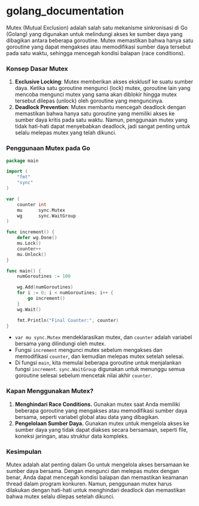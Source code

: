 # golang\_documentation

Mutex (Mutual Exclusion) adalah salah satu mekanisme sinkronisasi di Go (Golang) yang digunakan untuk melindungi akses ke sumber daya yang dibagikan antara beberapa goroutine. Mutex memastikan bahwa hanya satu goroutine yang dapat mengakses atau memodifikasi sumber daya tersebut pada satu waktu, sehingga mencegah kondisi balapan (race conditions).

### Konsep Dasar Mutex

1. **Exclusive Locking**: Mutex memberikan akses eksklusif ke suatu sumber daya. Ketika satu goroutine mengunci (lock) mutex, goroutine lain yang mencoba mengunci mutex yang sama akan diblokir hingga mutex tersebut dilepas (unlock) oleh goroutine yang menguncinya.
2. **Deadlock Prevention**: Mutex membantu mencegah deadlock dengan memastikan bahwa hanya satu goroutine yang memiliki akses ke sumber daya kritis pada satu waktu. Namun, penggunaan mutex yang tidak hati-hati dapat menyebabkan deadlock, jadi sangat penting untuk selalu melepas mutex yang telah dikunci.

### Penggunaan Mutex pada Go

```go
package main

import (
	"fmt"
	"sync"
)

var (
	counter int
	mu      sync.Mutex
	wg      sync.WaitGroup
)

func increment() {
	defer wg.Done()
	mu.Lock()
	counter++
	mu.Unlock()
}

func main() {
	numGoroutines := 100

	wg.Add(numGoroutines)
	for i := 0; i < numGoroutines; i++ {
		go increment()
	}
	wg.Wait()

	fmt.Println("Final Counter:", counter)
}
```

* `var mu sync.Mutex` mendeklarasikan mutex, dan `counter` adalah variabel bersama yang dilindungi oleh mutex.
* Fungsi `increment` mengunci mutex sebelum mengakses dan memodifikasi `counter`, dan kemudian melepas mutex setelah selesai.
* Di fungsi `main`, kita memulai beberapa goroutine untuk menjalankan fungsi `increment`. `sync.WaitGroup` digunakan untuk menunggu semua goroutine selesai sebelum mencetak nilai akhir `counter`.

### Kapan Menggunakan Mutex?

1. **Menghindari Race Conditions.** Gunakan mutex saat Anda memiliki beberapa goroutine yang mengakses atau memodifikasi sumber daya bersama, seperti variabel global atau data yang dibagikan.
2. **Pengelolaan Sumber Daya.** Gunakan mutex untuk mengelola akses ke sumber daya yang tidak dapat diakses secara bersamaan, seperti file, koneksi jaringan, atau struktur data kompleks.

### Kesimpulan

Mutex adalah alat penting dalam Go untuk mengelola akses bersamaan ke sumber daya bersama. Dengan mengunci dan melepas mutex dengan benar, Anda dapat mencegah kondisi balapan dan memastikan keamanan thread dalam program konkuren. Namun, penggunaan mutex harus dilakukan dengan hati-hati untuk menghindari deadlock dan memastikan bahwa mutex selalu dilepas setelah dikunci.
